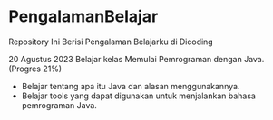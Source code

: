 # PengalamanBelajar
Repository Ini Berisi Pengalaman Belajarku di Dicoding

20 Agustus 2023
Belajar kelas Memulai Pemrograman dengan Java. (Progres 21%)
* Belajar tentang apa itu Java dan alasan menggunakannya.
* Belajar tools yang dapat digunakan untuk menjalankan bahasa pemrograman Java.
